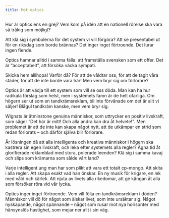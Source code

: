 ```yaml
---
title: Mot optics
---
```

Hur är optics ens en grej? Vem kom på idén att en nationell rörelse ska vara så tråkig som möjligt? 

Att klä sig i symbolerna för det system vi vill förgöra? Att se presentabel ut för en riksdag som borde brännas? Det inger inget förtroende. Det lurar ingen fiende.

Optics hamnar alltid i samma fälla: att framställa svensken som ett offer. Det är “acceptabelt”, att försöka väcka sympati. 

Skicka hem allihopa! Varför då? För att de våldtar oss, för att de tagit våra städer, för att de inte borde vara här! Men vem bryr sig om förlorare?

Optics är att vädja till ett system som vill se oss döda. Man kan ha hur radikala förslag som helst, men i systemets famn är de helt ofarliga. Om högern ser ut som en tandkrämsreklam, bli inte förvånade om det är allt vi säljer! Blågul tandkräm kanske, men vem bryr sig.

Wignats är åtminstone genuina människor, som uttrycker en positiv livskraft, som säger “Det här är mitt! Och alla andra kan dra åt helvete!". Men problemet är att de inte kan skapa något nytt, att de utkämpar en strid som redan förlorats – och därför själva blir förlorare.

Är lösningen då att alla intelligenta och kreativa människor i högern ska kastrera sin egen livskraft, och leka efter systemets alla regler? Ägna tid åt glorifierade reklamblad med stora, polerade leenden? Klä sig i samma kavaj och slips som krämarna som sålde vårt land?

Varje intelligent ung man har som plikt att vara ett totalt cp-mongo. Att skita i alla regler. Att skapa exakt vad han önskar. En ny musik för krigare, en lek med våld och kärlek. Att njuta av livets alla rikedomar, att ge kängan åt alla som försöker röra vid vår lycka.

Optics inger inget förtroende. Vem vill följa en tandkrämsreklam i döden? Människor vill dö för något som älskar livet, som inte ursäktar sig. Något nyskapande, något spännande – något som rusar mot nya horisonter med hänsynslös hastighet, som mejar ner allt i sin väg.
